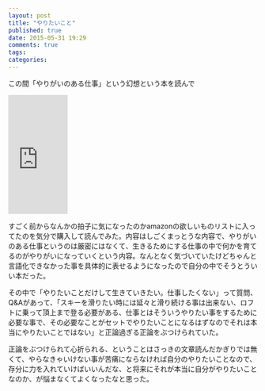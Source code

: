 ```yaml
---
layout: post
title: "やりたいこと"
published: true
date: 2015-05-31 19:29
comments: true
tags: 
categories: 
---
```


この間「やりがいのある仕事」という幻想という本を読んで

<iframe src="http://rcm-fe.amazon-adsystem.com/e/cm?lt1=_blank&bc1=000000&IS2=1&bg1=FFFFFF&fc1=000000&lc1=0000FF&t=soramugi-22&o=9&p=8&l=as4&m=amazon&f=ifr&ref=ss_til&asins=4022735023" style="width:120px;height:240px;" scrolling="no" marginwidth="0" marginheight="0" frameborder="0"></iframe>

すごく前からなんかの拍子に気になったのかamazonの欲しいものリストに入ってたのを気分で購入して読んでみた。内容はしごくまっとうな内容で、やりがいのある仕事というのは厳密にはなくて、生きるためにする仕事の中で何かを育てるのがやりがいになっていくという内容。なんとなく気づいていたけどちゃんと言語化できなかった事を具体的に表せるようになったので自分の中でそうとういい本だった。

その中で「やりたいことだけして生きていきたい。仕事したくない」って質問、Q&Aがあって、「スキーを滑りたい時には延々と滑り続ける事は出来ない、ロフトに乗って頂上まで登る必要がある、仕事とはそういうやりたい事をするために必要な事で、その必要なことがセットでやりたいことになるはずなのでそれは本当にやりたいことではない」と正論過ぎる正論をぶつけられていた。

正論をぶつけられて心折られる、ということはさっきの文章読んだかぎりでは無くて、やらなきゃいけない事が苦痛にならなければ自分のやりたいことなので、存分に力を入れていけばいいんだな、と将来にそれが本当に自分がやりたいことなのか、が悩まなくてよくなったなと思った。
